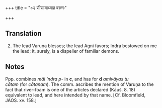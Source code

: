 +++
title = "०२ सीसायाध्याह वरुणः"

+++
## Translation
2. The lead Varuṇa blesses; the lead Agni favors; Indra bestowed on me  
the lead; it, surely, is a dispeller of familiar demons.

## Notes
Ppp. combines *māi 'ndra p-* in **c**, and has for **d** *amīvāyas tu  
cātam* (for *cātanam*). The comm. ascribes the mention of Varuṇa to the  
fact that river-foam is one of the articles declared (Kāuś. 8. 18)  
equivalent to lead, and here intended by that name. ⌊Cf. Bloomfield,  
JAOS. xv. 158.⌋
